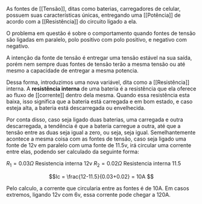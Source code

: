 As fontes de [[Tensão]], ditas como baterias, carregadores de celular, possuem suas características únicas, entregando uma [[Potência]] de acordo com a [[Resistência]] do circuito ligado a ela.

O problema em questão é sobre o comportamento quando fontes de tensão são ligadas em paralelo, polo positivo com polo positivo, e negativo com negativo.

A intenção da fonte de tensão é entregar uma tensão estável na sua saída, porém nem sempre duas fontes de tensão terão a mesma tensão ou até mesmo a capacidade de entregar a mesma potencia.

Dessa forma, introduzimos uma nova variável, dita como a [[Resistência]] interna. A **resistência interna** de uma bateria é a resistência que ela oferece ao fluxo de [[corrente]] dentro dela mesma. Quando essa resistência esta baixa, isso significa que a bateria está carregada e em bom estado, e caso esteja alta, a bateria está descarregada ou envelhecida.

Por conta disso, caso seja ligado duas baterias, uma carregada e outra descarregada, a tendência é que a bateria carregue a outra, até que a tensão entre as duas seja igual a zero, ou seja, seja igual. Semelhantemente acontece a mesma coisa com as fontes de tensão, caso seja ligado uma fonte de 12v em paralelo com uma fonte de 11.5v, irá circular uma corrente entre elas, podendo ser calculado da seguinte forma:

$R_1= 0.03\Omega$ Resistencia interna 12v
$R_2=0.02\Omega$ Resistencia interna 11.5

$$Ic = \frac{12-11.5}{0.03+0.02} = 10A $$

Pelo calculo, a corrente que circularia entre as fontes é de 10A.
Em casos extremos, ligando 12v com 6v, essa corrente pode chegar a 120A.


